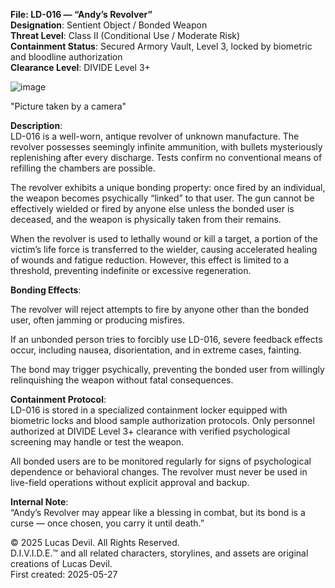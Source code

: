 **File: LD-016 — “Andy’s Revolver”**  
**Designation**: Sentient Object / Bonded Weapon  
**Threat Level**: Class II (Conditional Use / Moderate Risk)  
**Containment Status**: Secured Armory Vault, Level 3, locked by biometric and bloodline authorization  
**Clearance Level**: DIVIDE Level 3+  




![image](https://pbs.twimg.com/media/Gr-YEPbXwAEH9cs?format=jpg&name=large)



"Picture taken by a camera"  

**Description**:  
LD-016 is a well-worn, antique revolver of unknown manufacture. The revolver possesses seemingly infinite ammunition, with bullets mysteriously replenishing after every discharge. Tests confirm no conventional means of refilling the chambers are possible.  

The revolver exhibits a unique bonding property: once fired by an individual, the weapon becomes psychically “linked” to that user. The gun cannot be effectively wielded or fired by anyone else unless the bonded user is deceased, and the weapon is physically taken from their remains.  

When the revolver is used to lethally wound or kill a target, a portion of the victim’s life force is transferred to the wielder, causing accelerated healing of wounds and fatigue reduction. However, this effect is limited to a threshold, preventing indefinite or excessive regeneration.  

**Bonding Effects**:  

The revolver will reject attempts to fire by anyone other than the bonded user, often jamming or producing misfires.  

If an unbonded person tries to forcibly use LD-016, severe feedback effects occur, including nausea, disorientation, and in extreme cases, fainting.  

The bond may trigger psychically, preventing the bonded user from willingly relinquishing the weapon without fatal consequences.  

**Containment Protocol**:  
LD-016 is stored in a specialized containment locker equipped with biometric locks and blood sample authorization protocols. Only personnel authorized at DIVIDE Level 3+ clearance with verified psychological screening may handle or test the weapon.  

All bonded users are to be monitored regularly for signs of psychological dependence or behavioral changes. The revolver must never be used in live-field operations without explicit approval and backup.  

**Internal Note**:  
“Andy’s Revolver may appear like a blessing in combat, but its bond is a curse — once chosen, you carry it until death.”  



© 2025 Lucas Devil. All Rights Reserved.  
D.I.V.I.D.E.™ and all related characters, storylines, and assets are original creations of Lucas Devil.  
First created: 2025-05-27  
